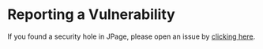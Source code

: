 # Reporting a Vulnerability
If you found a security hole in JPage, please open an issue by [clicking here](https://github.com/pedro-isacss/everydark/issues/new?assignees=&labels=security&template=----security-vulnerability.md&title=).

